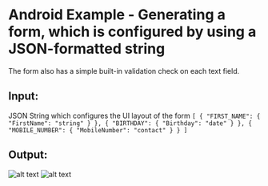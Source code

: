 Android Example - Generating a form, which is configured by using a JSON-formatted string
===============

The form also has a simple built-in validation check on each text field.


Input:
----------
JSON String which configures the UI layout of the form
`[
    {
        "FIRST_NAME": {
            "FirstName": "string"
        }
    },
    {
        "BIRTHDAY": {
            "Birthday": "date"
        }
    },
    {
        "MOBILE_NUMBER": {
            "MobileNumber": "contact"
        }
    }
]`

Output:
---------
![alt text](/blob/master/screenshots/Empty_Form.png  "Empty generated form")
![alt text](/blob/master/screenshots/Form_with_input.png "Generated form with input")
